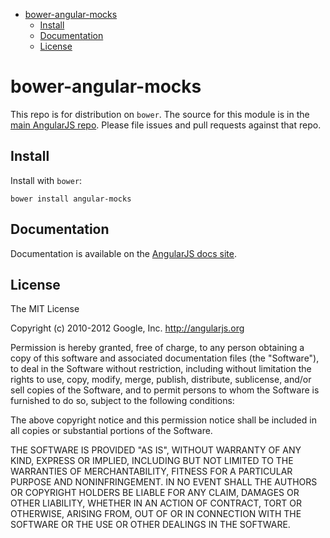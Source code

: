 <!-- START doctoc generated TOC please keep comment here to allow auto update -->
<!-- DON'T EDIT THIS SECTION, INSTEAD RE-RUN doctoc TO UPDATE -->

- [bower-angular-mocks](#bower-angular-mocks)
  - [Install](#install)
  - [Documentation](#documentation)
  - [License](#license)

<!-- END doctoc generated TOC please keep comment here to allow auto update -->

# bower-angular-mocks

This repo is for distribution on `bower`. The source for this module is in the
[main AngularJS repo](https://github.com/angular/angular.js/tree/master/src/ngMock).
Please file issues and pull requests against that repo.

## Install

Install with `bower`:

```shell
bower install angular-mocks
```

## Documentation

Documentation is available on the
[AngularJS docs site](http://docs.angularjs.org/guide/dev_guide.unit-testing).

## License

The MIT License

Copyright (c) 2010-2012 Google, Inc. http://angularjs.org

Permission is hereby granted, free of charge, to any person obtaining a copy
of this software and associated documentation files (the "Software"), to deal
in the Software without restriction, including without limitation the rights
to use, copy, modify, merge, publish, distribute, sublicense, and/or sell
copies of the Software, and to permit persons to whom the Software is
furnished to do so, subject to the following conditions:

The above copyright notice and this permission notice shall be included in
all copies or substantial portions of the Software.

THE SOFTWARE IS PROVIDED "AS IS", WITHOUT WARRANTY OF ANY KIND, EXPRESS OR
IMPLIED, INCLUDING BUT NOT LIMITED TO THE WARRANTIES OF MERCHANTABILITY,
FITNESS FOR A PARTICULAR PURPOSE AND NONINFRINGEMENT. IN NO EVENT SHALL THE
AUTHORS OR COPYRIGHT HOLDERS BE LIABLE FOR ANY CLAIM, DAMAGES OR OTHER
LIABILITY, WHETHER IN AN ACTION OF CONTRACT, TORT OR OTHERWISE, ARISING FROM,
OUT OF OR IN CONNECTION WITH THE SOFTWARE OR THE USE OR OTHER DEALINGS IN
THE SOFTWARE.
